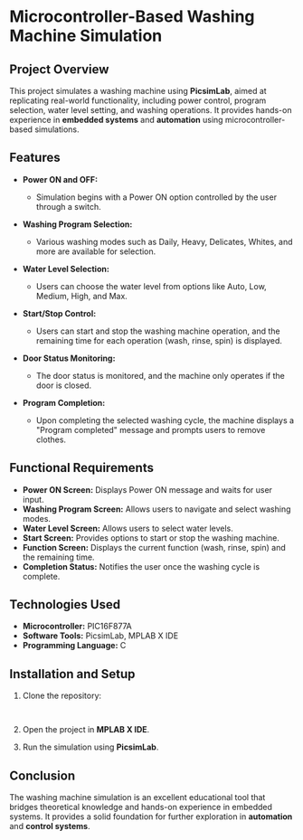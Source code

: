 



# Microcontroller-Based Washing Machine Simulation

## Project Overview

This project simulates a washing machine using **PicsimLab**, aimed at replicating real-world functionality, including power control, program selection, water level setting, and washing operations. It provides hands-on experience in **embedded systems** and **automation** using microcontroller-based simulations.

## Features

- **Power ON and OFF:**
  - Simulation begins with a Power ON option controlled by the user through a switch.

- **Washing Program Selection:**
  - Various washing modes such as Daily, Heavy, Delicates, Whites, and more are available for selection.

- **Water Level Selection:**
  - Users can choose the water level from options like Auto, Low, Medium, High, and Max.

- **Start/Stop Control:**
  - Users can start and stop the washing machine operation, and the remaining time for each operation (wash, rinse, spin) is displayed.

- **Door Status Monitoring:**
  - The door status is monitored, and the machine only operates if the door is closed.

- **Program Completion:**
  - Upon completing the selected washing cycle, the machine displays a "Program completed" message and prompts users to remove clothes.

## Functional Requirements

- **Power ON Screen:** Displays Power ON message and waits for user input.
- **Washing Program Screen:** Allows users to navigate and select washing modes.
- **Water Level Screen:** Allows users to select water levels.
- **Start Screen:** Provides options to start or stop the washing machine.
- **Function Screen:** Displays the current function (wash, rinse, spin) and the remaining time.
- **Completion Status:** Notifies the user once the washing cycle is complete.

## Technologies Used

- **Microcontroller:** PIC16F877A
- **Software Tools:** PicsimLab, MPLAB X IDE
- **Programming Language:** C

## Installation and Setup

1. Clone the repository:
   ```bash
  
   ```

2. Open the project in **MPLAB X IDE**.

3. Run the simulation using **PicsimLab**.

## Conclusion

The washing machine simulation is an excellent educational tool that bridges theoretical knowledge and hands-on experience in embedded systems. It provides a solid foundation for further exploration in **automation** and **control systems**.

